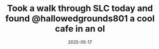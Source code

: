 ---
layout: post
title: "Took a walk through SLC today and found @hallowedgrounds801 a cool cafe in an ol"
date: 2025-05-17
city: "Salt Lake City"
country: "United States"
continent: "North America"
latitude: 40.7608
longitude: -111.891
cafe_name: ""
rating: 
notes: "Took a walk through SLC today and found @hallowedgrounds801 a cool cafe in an old church turned market for weirdos and tattoos (sadly the tattoo parlour was closed) another great stop on the"
image_url: "/media/posts/202505/499426871_18513204343001623_1369535199653652388_n_18125092996449018.jpg"
images:
  - "/media/posts/202505/499426871_18513204343001623_1369535199653652388_n_18125092996449018.jpg"
  - "/media/posts/202505/497589179_18513204379001623_8667468959423032187_n_18070200841763508.jpg"
  - "/media/posts/202505/498715434_18513204391001623_5662945586791068795_n_18029279660433732.jpg"
  - "/media/posts/202505/497950619_18513204400001623_120508659821244594_n_17983851860685661.jpg"
  - "/media/posts/202505/497686546_18513204412001623_4709563704063980592_n_18350265808158857.jpg"
instagram_url: ""
---